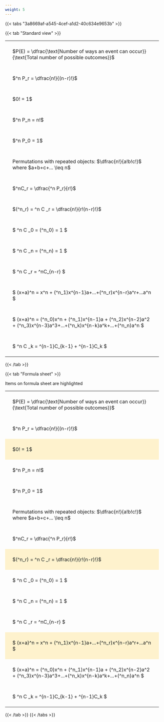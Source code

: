 ```yaml
---
weight: 5
---
```


{{< tabs "3a8669af-a545-4cef-a1d2-40c634e9653b" >}}

{{< tab "Standard view" >}}

<style type="text/css">
#T_df79b th.col_heading {
  text-align: left;
  font-size: 1em;
}
#T_df79b td {
  text-align: left;
  font-size: 1em;
  padding: 1.5em;
}
</style>
<table id="T_df79b">
  <thead>
  </thead>
  <tbody>
    <tr>
      <td id="T_df79b_row0_col0" class="data row0 col0" >$P(E) = \dfrac{\text{Number of ways an event can occur}}{\text{Total number of possible outcomes}}$</td>
    </tr>
    <tr>
      <td id="T_df79b_row1_col0" class="data row1 col0" >$^n P_r = \dfrac{n!}{(n-r)!}$</td>
    </tr>
    <tr>
      <td id="T_df79b_row2_col0" class="data row2 col0" >$0! = 1$</td>
    </tr>
    <tr>
      <td id="T_df79b_row3_col0" class="data row3 col0" >$^n P_n = n!$</td>
    </tr>
    <tr>
      <td id="T_df79b_row4_col0" class="data row4 col0" >$^n P_0 = 1$</td>
    </tr>
    <tr>
      <td id="T_df79b_row5_col0" class="data row5 col0" >Permutations with repeated objects: $\dfrac{n!}{a!b!c!}$ where $a+b+c+... \leq n$</td>
    </tr>
    <tr>
      <td id="T_df79b_row6_col0" class="data row6 col0" >$^nC_r = \dfrac{^n P_r}{r!}$</td>
    </tr>
    <tr>
      <td id="T_df79b_row7_col0" class="data row7 col0" >$(^n_r) = ^n C _r = \dfrac{n!}{r!(n-r)!}$</td>
    </tr>
    <tr>
      <td id="T_df79b_row8_col0" class="data row8 col0" >$ ^n C _0 = (^n_0) = 1 $</td>
    </tr>
    <tr>
      <td id="T_df79b_row9_col0" class="data row9 col0" >$ ^n C _n = (^n_n) = 1 $</td>
    </tr>
    <tr>
      <td id="T_df79b_row10_col0" class="data row10 col0" >$ ^n C _r = ^nC_{n-r} $</td>
    </tr>
    <tr>
      <td id="T_df79b_row11_col0" class="data row11 col0" >$ (x+a)^n = x^n + (^n_1)x^{n-1}a+...+(^n_r)x^{n-r}a^r+...a^n    $</td>
    </tr>
    <tr>
      <td id="T_df79b_row12_col0" class="data row12 col0" >$ (x+a)^n = (^n_0)x^n + (^n_1)x^{n-1}a + (^n_2)x^{n-2}a^2 + (^n_3)x^{n-3}a^3+...+(^n_k)x^{n-k}a^k+...+(^n_n)a^n $</td>
    </tr>
    <tr>
      <td id="T_df79b_row13_col0" class="data row13 col0" >$ ^n C _k = ^{n-1}C_{k-1} + ^{n-1}C_k $</td>
    </tr>
  </tbody>
</table>
{{< /tab >}}

{{< tab "Formula sheet" >}}

Items on formula sheet are highlighted 
<br>
<style type="text/css">
#T_ba4ef th.col_heading {
  text-align: left;
  font-size: 1em;
}
#T_ba4ef td {
  text-align: left;
  font-size: 1em;
  padding: 1.5em;
}
#T_ba4ef_row0_col0, #T_ba4ef_row1_col0, #T_ba4ef_row3_col0, #T_ba4ef_row4_col0, #T_ba4ef_row5_col0, #T_ba4ef_row6_col0, #T_ba4ef_row8_col0, #T_ba4ef_row9_col0, #T_ba4ef_row10_col0, #T_ba4ef_row12_col0, #T_ba4ef_row13_col0 {
  background-color: rgba(0,0,0,0);
}
#T_ba4ef_row2_col0, #T_ba4ef_row7_col0, #T_ba4ef_row11_col0 {
  background-color: rgba(255,194,10, 0.2);
}
</style>
<table id="T_ba4ef">
  <thead>
  </thead>
  <tbody>
    <tr>
      <td id="T_ba4ef_row0_col0" class="data row0 col0" >$P(E) = \dfrac{\text{Number of ways an event can occur}}{\text{Total number of possible outcomes}}$</td>
    </tr>
    <tr>
      <td id="T_ba4ef_row1_col0" class="data row1 col0" >$^n P_r = \dfrac{n!}{(n-r)!}$</td>
    </tr>
    <tr>
      <td id="T_ba4ef_row2_col0" class="data row2 col0" >$0! = 1$</td>
    </tr>
    <tr>
      <td id="T_ba4ef_row3_col0" class="data row3 col0" >$^n P_n = n!$</td>
    </tr>
    <tr>
      <td id="T_ba4ef_row4_col0" class="data row4 col0" >$^n P_0 = 1$</td>
    </tr>
    <tr>
      <td id="T_ba4ef_row5_col0" class="data row5 col0" >Permutations with repeated objects: $\dfrac{n!}{a!b!c!}$ where $a+b+c+... \leq n$</td>
    </tr>
    <tr>
      <td id="T_ba4ef_row6_col0" class="data row6 col0" >$^nC_r = \dfrac{^n P_r}{r!}$</td>
    </tr>
    <tr>
      <td id="T_ba4ef_row7_col0" class="data row7 col0" >$(^n_r) = ^n C _r = \dfrac{n!}{r!(n-r)!}$</td>
    </tr>
    <tr>
      <td id="T_ba4ef_row8_col0" class="data row8 col0" >$ ^n C _0 = (^n_0) = 1 $</td>
    </tr>
    <tr>
      <td id="T_ba4ef_row9_col0" class="data row9 col0" >$ ^n C _n = (^n_n) = 1 $</td>
    </tr>
    <tr>
      <td id="T_ba4ef_row10_col0" class="data row10 col0" >$ ^n C _r = ^nC_{n-r} $</td>
    </tr>
    <tr>
      <td id="T_ba4ef_row11_col0" class="data row11 col0" >$ (x+a)^n = x^n + (^n_1)x^{n-1}a+...+(^n_r)x^{n-r}a^r+...a^n    $</td>
    </tr>
    <tr>
      <td id="T_ba4ef_row12_col0" class="data row12 col0" >$ (x+a)^n = (^n_0)x^n + (^n_1)x^{n-1}a + (^n_2)x^{n-2}a^2 + (^n_3)x^{n-3}a^3+...+(^n_k)x^{n-k}a^k+...+(^n_n)a^n $</td>
    </tr>
    <tr>
      <td id="T_ba4ef_row13_col0" class="data row13 col0" >$ ^n C _k = ^{n-1}C_{k-1} + ^{n-1}C_k $</td>
    </tr>
  </tbody>
</table>
{{< /tab >}}
{{< /tabs >}}